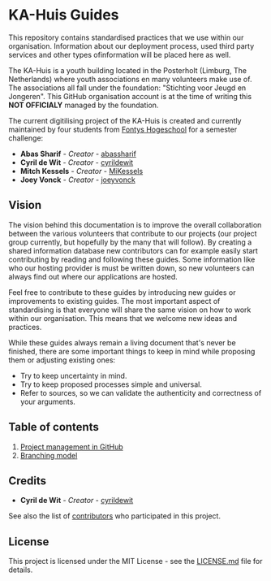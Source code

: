 # KA-Huis Guides

This repository contains standardised practices that we use within our organisation. Information about our deployment process, used third party services and other types ofinformation will be placed here as well.

The KA-Huis is a youth building located in the Posterholt (Limburg, The Netherlands) where youth associations en many volunteers make use of. The associations all fall under the foundation: "Stichting voor Jeugd en Jongeren". This GitHub organisation account is at the time of writing this **NOT OFFICIALY** managed by the foundation.

The current digitilising project of the KA-Huis is created and currently maintained by four students from [Fontys Hogeschool](https://fontys.nl/) for a semester challenge:

* **Abas Sharif** - _Creator_ - [abassharif](https://github.com/abassharif)
* **Cyril de Wit** - _Creator_ - [cyrildewit](https://github.com/cyrildewit)
* **Mitch Kessels** - _Creator_ - [MiKessels](https://github.com/MiKessels)
* **Joey Vonck** - _Creator_ - [joeyvonck](https://github.com/joeyvonck)

## Vision

The vision behind this documentation is to improve the overall collaboration between the various volunteers that contribute to our projects (our project group currently, but hopefully by the many that will follow). By creating a shared information database new contributors can for example easily start contributing by reading and following these guides. Some information like who our hosting provider is must be written down, so new volunteers can always find out where our applications are hosted.

Feel free to contribute to these guides by introducing new guides or improvements to existing guides. The most important aspect of standardising is that everyone will share the same vision on how to work within our organisation. This means that we welcome new ideas and practices.

While these guides always remain a living document that's never be finished, there are some important things to keep in mind while proposing them or adjusting existing ones:

* Try to keep uncertainty in mind.
* Try to keep proposed processes simple and universal.
* Refer to sources, so we can validate the authenticity and correctness of your arguments.

## Table of contents

1. [Project management in GitHub](/project-management-in-github.md)
2. [Branching model](/branching-model.md)

## Credits

* **Cyril de Wit** - _Creator_ - [cyrildewit](https://github.com/cyrildewit)

See also the list of [contributors](https://github.com/KA-Huis/guides/graphs/contributors) who participated in this project.

## License

This project is licensed under the MIT License - see the [LICENSE.md](LICENSE.md) file for details.
